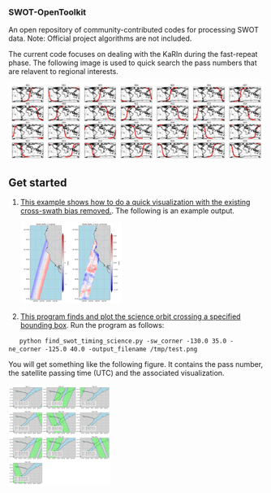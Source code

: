 ### SWOT-OpenToolkit
An open repository of community-contributed codes for processing SWOT data. Note: Official project algorithms are not included.

The current code focuses on dealing with the KaRIn during the fast-repeat phase. The following image is used to quick search the pass numbers that are relavent to regional interests. 

![Passes over the calval period](media/calval_passes_locations.png)


## Get started 

1. [This example shows how to do a quick visualization with the existing cross-swath bias removed.](examples/simple_visualization.ipynb). The following is an example output. 

    <img src="media/figures/ssha_karin_2_california.png" alt="Alt Text" width="200">

1.  [This program finds and plot the science orbit crossing a specified bounding box](src/find_swot_passes_science.py). Run the program as follows:

```
   python find_swot_timing_science.py -sw_corner -130.0 35.0 -ne_corner -125.0 40.0 -output_filename /tmp/test.png
```

   You will get something like the following figure. It contains the pass number, the satellite passing time (UTC) and the associated visualization. 

<img src="media/figures/science_orbit_timing_example_quebec.png" alt="Alt Text" width="200">

